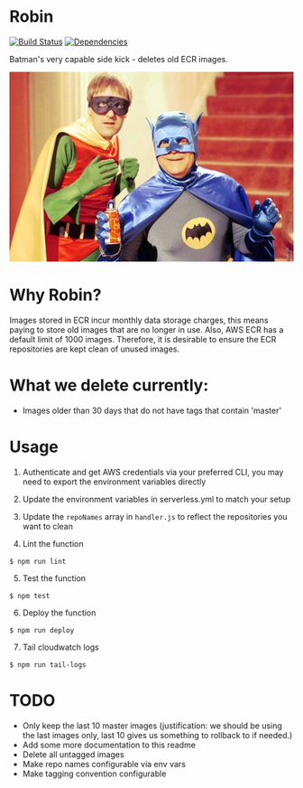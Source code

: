 # Robin

[![Build Status](https://travis-ci.org/nib-health-funds/robin.svg?branch=master)](https://travis-ci.org/nib-health-funds/robin)
[![Dependencies](https://david-dm.org/nib-health-funds/robin.svg)](https://david-dm.org/nib-health-funds/robin)

Batman's very capable side kick - deletes old ECR images.
<center><img src="images/robin.jpg"</img></center>

# Why Robin?

Images stored in ECR incur monthly data storage charges, this means paying to store old images that are no longer in use. Also, AWS ECR has a default limit of 1000 images. Therefore, it is desirable to ensure the ECR repositories are kept clean of unused images.

# What we delete currently:

- Images older than 30 days that do not have tags that contain 'master'

# Usage

1. Authenticate and get AWS credentials via your preferred CLI, you may need to export the environment variables directly

1. Update the environment variables in serverless.yml to match your setup

1. Update the `repoNames` array in `handler.js` to reflect the repositories you want to clean

1. Lint the function

```
$ npm run lint
```

5. Test the function

```
$ npm test
```

6. Deploy the function

```
$ npm run deploy
```

7. Tail cloudwatch logs

```
$ npm run tail-logs
```


# TODO

- Only keep the last 10 master images (justification: we should be using the last images only, last 10 gives us something to rollback to if needed.)
- Add some more documentation to this readme
- Delete all untagged images
- Make repo names configurable via env vars
- Make tagging convention configurable